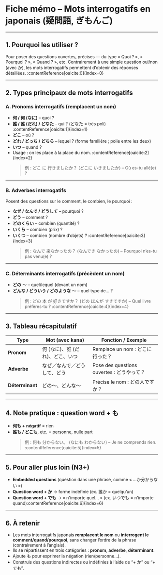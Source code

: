 #  Fiche mémo – Mots interrogatifs en japonais (疑問語, ぎもんご)

---

## 1. Pourquoi les utiliser ?
Pour poser des questions ouvertes, précises — du type « Quoi ? », « Pourquoi ? », « Quand ? », etc. Contrairement à une simple question oui/non (avec か), les mots interrogatifs permettent d’obtenir des réponses détaillées. :contentReference[oaicite:0]{index=0}

---

## 2. Types principaux de mots interrogatifs

### A. Pronoms interrogatifs (remplacent un nom)
- **何 / 何 (なに)** – quoi ?  
- **誰 / 誰 (だれ) / どなた** – qui ? (どなた = très poli) :contentReference[oaicite:1]{index=1}  
- **どこ** – où ?  
- **どれ / どっち / どちら** – lequel ? (forme familière ; polie entre les deux)  
- **いつ** – quand ?  
- Usage : on les place à la place du nom. :contentReference[oaicite:2]{index=2}  
  > 例 : どこ に 行きましたか？ (どこに いきましたか) – Où es-tu allé(e) ?

---

### B. Adverbes interrogatifs
Posent des questions sur le comment, le combien, le pourquoi :

- **なぜ / なんで / どうして** – pourquoi ?  
- **どう** – comment ?  
- **どのくらい** – combien (quantité) ?  
- **いくら** – combien (prix) ?  
- **いくつ** – combien (nombre d’objets) ? :contentReference[oaicite:3]{index=3}  
  > 例 : なんで 来なかったの？ (なんでき なかったの) – Pourquoi n’es-tu pas venu(e) ?

---

### C. Déterminants interrogatifs (précèdent un nom)
- **どの** ～ – quel/lequel (devant un nom)  
- **どんな / どういう / どのような** ～ – quel type de… ?  
  > 例 : どの 本 が 好きですか？ (どの ほんが すきですか) – Quel livre préfères-tu ? :contentReference[oaicite:4]{index=4}

---

## 3. Tableau récapitulatif

| Type               | Mot (avec kana)                          | Fonction / Exemple                                      |
|-------------------|------------------------------------------|----------------------------------------------------------|
| **Pronom**         | 何 (なに)、誰 (だれ)、どこ、いつ        | Remplace un nom : どこに行った？                         |
| **Adverbe**        | なぜ／なんで／どうして、どう            | Pose des questions ouvertes : どうやって？              |
| **Déterminant**    | どの〜、どんな〜                        | Précise le nom : どの人ですか？                          |

---

## 4. Note pratique : question word + も  
- **何も + négatif** = rien  
- **誰も / どこも**, etc. = personne, nulle part  
  > 例 : 何も 分からない。 (なにも わからない) – Je ne comprends rien. :contentReference[oaicite:5]{index=5}

---

## 5. Pour aller plus loin (N3+)
- **Embedded questions** (question dans une phrase, comme « …か分からない »)  
- **Question word + か** → forme indéfinie (ex. 誰か = quelqu’un)  
- **Question word + でも** → « n'importe quel… » (ex. いつでも = n'importe quand):contentReference[oaicite:6]{index=6}  

---

## 6. À retenir
- Les mots interrogatifs japonais **remplacent le nom** ou **interrogent le comment/quand/pourquoi**, sans changer l’ordre de la phrase (contrairement à l’anglais).
- Ils se répartissent en trois catégories : **pronom**, **adverbe**, **déterminant**.
- Ajoute も pour exprimer la négation (rien/personne…).
- Construis des questions indirectes ou indéfinies à l’aide de “+ か” ou “+ でも”.
